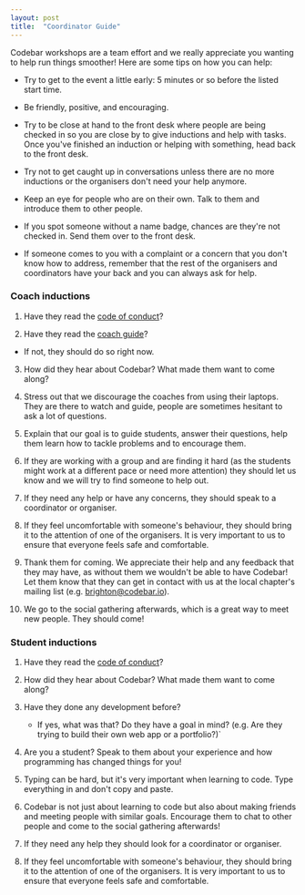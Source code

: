 ```yaml
---
layout: post
title:  "Coordinator Guide"
---
```


Codebar workshops are a team effort and we really appreciate you wanting to help run things smoother! Here are some tips on how you can help:

- Try to get to the event a little early: 5 minutes or so before the listed start time.

- Be friendly, positive, and encouraging.

- Try to be close at hand to the front desk where people are being checked in so you are close by to give inductions and help with tasks. Once you've finished an induction or helping with something, head back to the front desk.

- Try not to get caught up in conversations unless there are no more inductions or the organisers don't need your help anymore.

- Keep an eye for people who are on their own. Talk to them and introduce them to other people.

- If you spot someone without a name badge, chances are they're not checked in. Send them over to the front desk.

- If someone comes to you with a complaint or a concern that you don't know how to address, remember that the rest of the organisers and coordinators have your back and you can always ask for help.


### Coach inductions

1. Have they read the [code of conduct](http://codebar.io/code-of-conduct)?

2. Have they read the [coach guide](http://codebar.io/effective-teacher-guide)?
  - If not, they should do so right now.

3. How did they hear about Codebar? What made them want to come along?

4. Stress out that we discourage the coaches from using their laptops. They are there to watch and guide, people are sometimes hesitant to ask a lot of questions.

5. Explain that our goal is to guide students, answer their questions, help them learn how to tackle problems and to encourage them.

6. If they are working with a group and are finding it hard (as the students might work at a different pace or need more attention) they should let us know and we will try to find someone to help out.

7. If they need any help or have any concerns, they should speak to a coordinator or organiser.

8. If they feel uncomfortable with someone's behaviour, they should bring it to the attention of one of the organisers. It is very important to us to ensure that everyone feels safe and comfortable.

9. Thank them for coming. We appreciate their help and any feedback that they may have, as without them we wouldn't be able to have Codebar! Let them know that they can get in contact with us at the local chapter's mailing list (e.g. brighton@codebar.io).

12. We go to the social gathering afterwards, which is a great way to meet new people. They should come!

### Student inductions

1. Have they read the [code of conduct](http://codebar.io/code-of-conduct)?

2. How did they hear about Codebar? What made them want to come along?

3.  Have they done any development before?
    -  If yes, what was that? Do they have a goal in mind? (e.g. Are they trying to build their own web  app or a portfolio?)`

4. Are you a student? Speak to them about your experience and how programming has changed things for you!

5. Typing can be hard, but it's very important when learning to code. Type everything in and don't copy and paste.

6. Codebar is not just about learning to code but also about making friends and meeting people with similar goals. Encourage them to chat to other people and come to the social gathering afterwards!

7. If they need any help they should look for a coordinator or organiser.

8. If they feel uncomfortable with someone's behaviour, they should bring it to the attention of one of the organisers. It is very important to us to ensure that everyone feels safe and comfortable.
